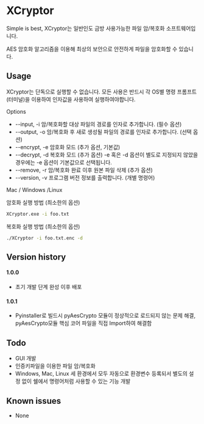 # XCryptor
Simple is best, XCryptor는 일반인도 금방 사용가능한 파일 암/복호화 소프트웨어입니다.

 AES 암호화 알고리즘을 이용해 최상의 보안으로 안전하게 파일을 암호화할 수 있습니다.

## Usage

XCryptor는 단독으로 실행할 수 없습니다.
모든 사용은 반드시 각 OS별 명령 프롬프트 (터미널)을 이용하여 인자값을 사용하여 실행하여야합니다.

Options

- --input, -i 암/복호화할 대상 파일의 경로를 인자로 추가합니다. (필수 옵션)
- --output, -o 암/복호화 후 새로 생성될 파일의 경로를 인자로 추가합니다. (선택 옵션)
- --encrypt, -e 암호화 모드 (추가 옵션, 기본값)
- --decrypt, -d 복호화 모드 (추가 옵션)
  -e 혹은 -d 옵션이 별도로 지정되지 않았을 경우에는 -e 옵션이 기본값으로 선택됩니다.
- --remove, -r 암/복호화 완료 이후 원본 파일 삭제 (추가 옵션)
- --version, -v 프로그램 버전 정보를 출력합니다. (개별 명령어)

Mac / Windows /Linux

암호화 실행 방법 (최소한의 옵션)

```bash
XCryptor.exe -i foo.txt
```

복호화 실행 방법 (최소한의 옵션)

```bash
./XCryptor -i foo.txt.enc -d
```

## Version history

#### 1.0.0

- 초기 개발 단계 완성 이후 배포

#### 1.0.1

- Pyinstaller로 빌드시 pyAesCrypto 모듈이 정상적으로 로드되지 않는 문제 해결, pyAesCrypto모듈 핵심 코어 파일을 직접 Import하여 해결함

## Todo

- GUI 개발
- 인증키파일을 이용한 파일 암/복호화
- Windows, Mac, Linux 세 환경에서 모두 자동으로 환경변수 등록되서 별도의 설정 없이 쉘에서 명령어처럼 사용할 수 있는 기능 개발

## Known issues

- None
